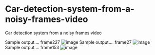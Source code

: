 # Car-detection-system-from-a-noisy-frames-video
Car detection system from a noisy frames video

Sample output.... frame227
![image](https://github.com/Seif-Mohammed/Car-detection-system-from-a-noisy-frames-video/assets/134406973/da9f1aed-e2a8-4995-bb39-5813848d71d0)
Sample output.... frame27
![image](https://github.com/Seif-Mohammed/Car-detection-system-from-a-noisy-frames-video/assets/134406973/ba66121b-df44-48dd-8ae9-e050e2dd954b)
Sample output.... frame153
![image](https://github.com/Seif-Mohammed/Car-detection-system-from-a-noisy-frames-video/assets/134406973/3ed73f24-81d6-41f3-8c9e-763f7f6355e8)
